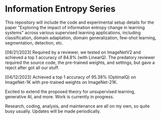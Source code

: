 # Information Entropy Series
This repository will include the code and experimental setup details for the paper "Exploring the impact of information entropy change in learning systems" across various supervised learning applications, including classification, domain adaptation, domain generalization, few-shot learning, segmentation, detection, etc.

[08/21/2023] Required by a reviewer, we tested on ImageNetV2 and achieved a top 1 accuracy of 84.8% (with LinearQ). The predatory reviewer required the source code, the pre-trained weights, and settings, but gave a reject after got all our stuff. 

[04/12/2023] Achieved a top 1 accuracy of 95.38% (OptimalQ) on ImageNet-1K with pre-trained weights on ImageNet-21K.

Excited to extend the proposed theory for unsupervised learning, generative AI, and more. Work is currently in progress.

Research, coding, analysis, and maintenance are all on my own, so quite busy usually. Updates will be made periodically.
